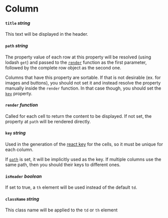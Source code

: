 # Column

#### `title` *string*

This text will be displayed in the header.

#### `path` *string*

The property value of each row at this property will be resolved (using lodash `get`) and passed to the [`render`](#render-function) function as the first parameter, followed by the complete row object as the second one.

Columns that have this property are sortable. If that is not desirable (ex. for images and buttons), you should not set it and instead resolve the property manually inside the `render` function. In that case though, you should set the [`key`](#key-string) property.

#### `render`  *function*

Called for each cell to return the content to be displayed. If not set, the property at `path` will be rendered directly.

#### `key` *string*

Used in the generation of the [react key](https://reactjs.org/docs/lists-and-keys.html#keys) for the cells, so it must be unique for each column.

If [`path`](#path-string) is set, it will be implicitly used as the key. If multiple columns use the same path, then you should their keys to different ones.

#### `isHeader` *boolean*

If set to true, a `th` element will be used instead of the default `td`.

####  `className` *string*

This class name will be applied to the `td` or `th` element
